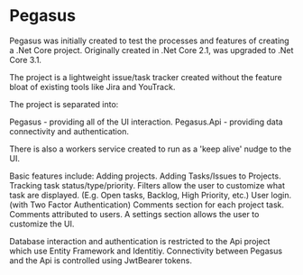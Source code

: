 # Pegasus
Pegasus was initially created to test the processes and features of creating a .Net Core project. Originally created in .Net Core 2.1, was upgraded to .Net Core 3.1.

The project is a lightweight issue/task tracker created without the feature bloat of existing tools like Jira and YouTrack.

The project is separated into:

Pegasus - providing all of the UI interaction.
Pegasus.Api - providing data connectivity and authentication.

There is also a workers service created to run as a 'keep alive' nudge to the UI.

Basic features include:
Adding projects.
Adding Tasks/Issues to Projects.
Tracking task status/type/priority.
Filters allow the user to customize what task are displayed. (E.g. Open tasks, Backlog, High Priority, etc.)
User login. (with Two Factor Authentication)
Comments section for each project task.
Comments attributed to users.
A settings section allows the user to customize the UI.

Database interaction and authentication is restricted to the Api project which use Entity Framework and Identitiy.
Connectivity between Pegasus and the Api is controlled using JwtBearer tokens.






